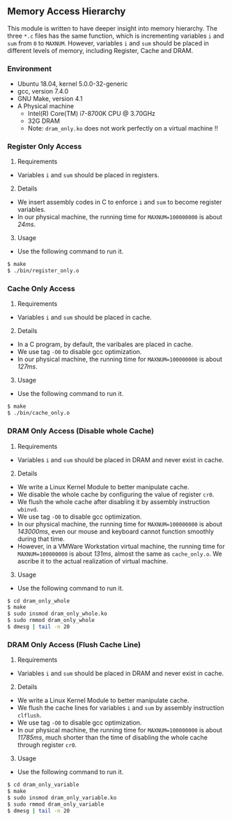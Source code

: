 ## Memory Access Hierarchy
This module is written to have deeper insight into memory hierarchy.
The three `*.c` files has the same function, which is incrementing variables `i` and `sum` from `0` to `MAXNUM`. However, variables `i` and `sum` should be placed in different levels of memory, including Register, Cache and DRAM.

### Environment
- Ubuntu 18.04, kernel 5.0.0-32-generic
- gcc, version 7.4.0
- GNU Make, version 4.1
- A Physical machine 
  - Intel(R) Core(TM) i7-8700K CPU @ 3.70GHz
  - 32G DRAM
  - Note: `dram_only.ko` does not work perfectly on a virtual machine !!

### Register Only Access
1. Requirements
- Variables `i` and `sum` should be placed in registers.
  
2. Details
- We insert assembly codes in C to enforce `i` and `sum` to become register variables.
- In our physical machine, the running time for `MAXNUM=100000000` is about *24ms*.

3. Usage
- Use the following command to run it.
```bash
$ make 
$ ./bin/register_only.o
```

### Cache Only Access
1. Requirements
- Variables `i` and `sum` should be placed in cache.
  
2. Details
- In a C program, by default, the varibales are placed in cache.
- We use tag `-O0` to disable gcc optimization.
- In our physical machine, the running time for `MAXNUM=100000000` is about *127ms*.

3. Usage
- Use the following command to run it.
```bash
$ make 
$ ./bin/cache_only.o
```

### DRAM Only Access (Disable whole Cache)
1. Requirements
- Variables `i` and `sum` should be placed in DRAM and never exist in cache.

2. Details
- We write a Linux Kernel Module to better manipulate cache.
- We disable the whole cache by configuring the value of register `cr0`.
- We flush the whole cache after disabling it by assembly instruction `wbinvd`.
- We use tag `-O0` to disable gcc optimization.
- In our physical machine, the running time for `MAXNUM=100000000` is about *143000ms*, even our mouse and keyboard cannot function smoothly during that time.
- However, in a VMWare Workstation virtual machine, the running time for `MAXNUM=100000000` is about *131ms*, almost the same as `cache_only.o`. We ascribe it to the actual realization of virtual machine.

3. Usage
- Use the following command to run it.
```bash
$ cd dram_only_whole
$ make 
$ sudo insmod dram_only_whole.ko
$ sudo rmmod dram_only_whole
$ dmesg | tail -n 20
```

### DRAM Only Access (Flush Cache Line)
1. Requirements
- Variables `i` and `sum` should be placed in DRAM and never exist in cache.

2. Details
- We write a Linux Kernel Module to better manipulate cache.
- We flush the cache lines for variables `i` and `sum` by assembly instruction `clflush`.
- We use tag `-O0` to disable gcc optimization.
- In our physical machine, the running time for `MAXNUM=100000000` is about *11785ms*, much shorter than the time of disabling the whole cache through register `cr0`.

3. Usage
- Use the following command to run it.
```bash
$ cd dram_only_variable
$ make 
$ sudo insmod dram_only_variable.ko
$ sudo rmmod dram_only_variable
$ dmesg | tail -n 20
```